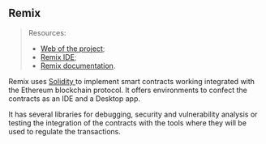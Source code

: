 ## Remix
> Resources:
> - <a href="https://remix-project.org/">Web of the project</a>;
> - <a href="https://remix.ethereum.org/#optimize=false&runs=200&evmVersion=null&version=soljson-v0.8.7+commit.e28d00a7.js" target="_blank">Remix IDE</a>;
> - <a href="https://remix-ide.readthedocs.io/en/latest/">Remix documentation</a>.

Remix uses <a href=""> Solidity </a> to implement smart contracts working integrated with the Ethereum blockchain protocol. It offers environments to confect the contracts as an IDE and a Desktop app. 

It has several libraries for debugging, security and vulnerability analysis or testing the integration of the contracts with the tools where they will be used to regulate the transactions. 